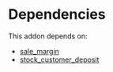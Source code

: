 # Dependencies

This addon depends on:

- [sale_margin](https://github.com/bringout/oca-ocb-sale/tree/9c47621e05c4317db98aaea61473df9add3d66b6/odoo-bringout-oca-ocb-sale_margin)
- [stock_customer_deposit](https://github.com/bringout/oca-workflow-process)
